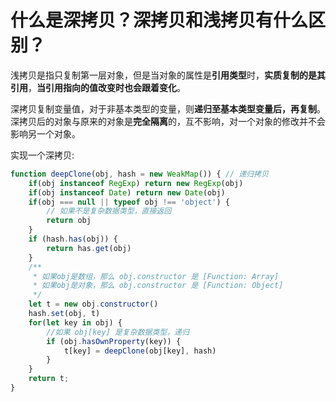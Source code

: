 # 什么是深拷贝？深拷贝和浅拷贝有什么区别？

浅拷贝是指只复制第一层对象，但是当对象的属性是**引用类型**时，**实质复制的是其引用**，**当引用指向的值改变时也会跟着变化**。

深拷贝复制变量值，对于非基本类型的变量，则**递归至基本类型变量后，再复制**。深拷贝后的对象与原来的对象是**完全隔离**的，互不影响，对一个对象的修改并不会影响另一个对象。

实现一个深拷贝:

```javascript
function deepClone(obj, hash = new WeakMap()) { // 递归拷贝
    if(obj instanceof RegExp) return new RegExp(obj)
    if(obj instanceof Date) return new Date(obj)
    if(obj === null || typeof obj !== 'object') {
        // 如果不是复杂数据类型，直接返回
        return obj
    }
    if (hash.has(obj)) {
        return has.get(obj)
    }
    /**
     * 如果obj是数组，那么 obj.constructor 是 [Function: Array]
     * 如果obj是对象，那么 obj.constructor 是 [Function: Object]
     */
    let t = new obj.constructor()
    hash.set(obj, t)
    for(let key in obj) {
        //如果 obj[key] 是复杂数据类型，递归
        if (obj.hasOwnProperty(key)) {
            t[key] = deepClone(obj[key], hash)
        }
    }
    return t;
}
```

